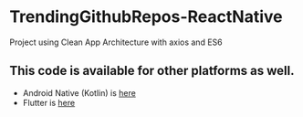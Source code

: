 # TrendingGithubRepos-ReactNative
Project using Clean App Architecture with axios and ES6






## This code is available for other platforms as well.

- Android Native (Kotlin) is [here](https://github.com/AnkitDroidGit/TrendingGithubRepos-Kotlin-Android)
- Flutter is [here](https://github.com/AnkitDroidGit/TrendingGithubRepos-Flutter)


